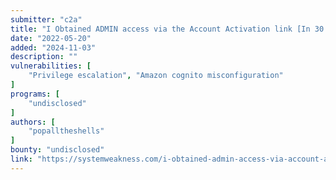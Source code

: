 ```yaml
---
submitter: "c2a"
title: "I Obtained ADMIN access via the Account Activation link [In 30 seconds]"
date: "2022-05-20"
added: "2024-11-03"
description: ""
vulnerabilities: [
    "Privilege escalation", "Amazon cognito misconfiguration"
]
programs: [
    "undisclosed"
]
authors: [
    "popalltheshells"
]
bounty: "undisclosed"
link: "https://systemweakness.com/i-obtained-admin-access-via-account-activation-link-in-30-seconds-dd7f115ae1d2"
---
```




